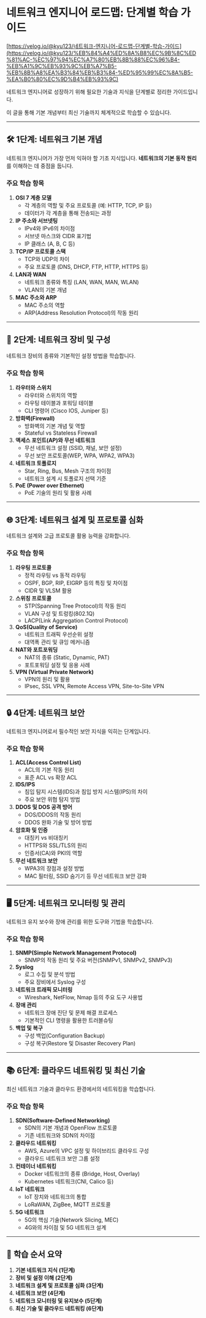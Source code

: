 # 네트워크 엔지니어 로드맵: 단계별 학습 가이드

[https://velog.io/@kyu123/네트워크-엔지니어-로드맵-단계별-학습-가이드](https://velog.io/@kyu123/%EB%84%A4%ED%8A%B8%EC%9B%8C%ED%81%AC-%EC%97%94%EC%A7%80%EB%8B%88%EC%96%B4-%EB%A1%9C%EB%93%9C%EB%A7%B5-%EB%8B%A8%EA%B3%84%EB%B3%84-%ED%95%99%EC%8A%B5-%EA%B0%80%EC%9D%B4%EB%93%9C)

네트워크 엔지니어로 성장하기 위해 필요한 기술과 지식을 단계별로 정리한 가이드입니다.

이 글을 통해 기본 개념부터 최신 기술까지 체계적으로 학습할 수 있습니다.

---

## 🛠️ 1단계: 네트워크 기본 개념

네트워크 엔지니어가 가장 먼저 익혀야 할 기초 지식입니다. **네트워크의 기본 동작 원리**를 이해하는 데 중점을 둡니다.

### 주요 학습 항목

1. **OSI 7 계층 모델**
    - 각 계층의 역할 및 주요 프로토콜 (예: HTTP, TCP, IP 등)
    - 데이터가 각 계층을 통해 전송되는 과정
2. **IP 주소와 서브넷팅**
    - IPv4와 IPv6의 차이점
    - 서브넷 마스크와 CIDR 표기법
    - IP 클래스 (A, B, C 등)
3. **TCP/IP 프로토콜 스택**
    - TCP와 UDP의 차이
    - 주요 프로토콜 (DNS, DHCP, FTP, HTTP, HTTPS 등)
4. **LAN과 WAN**
    - 네트워크 종류와 특징 (LAN, WAN, MAN, WLAN)
    - VLAN의 기본 개념
5. **MAC 주소와 ARP**
    - MAC 주소의 역할
    - ARP(Address Resolution Protocol)의 작동 원리

---

## 📡 2단계: 네트워크 장비 및 구성

네트워크 장비의 종류와 기본적인 설정 방법을 학습합니다.

### 주요 학습 항목

1. **라우터와 스위치**
    - 라우터와 스위치의 역할
    - 라우팅 테이블과 포워딩 테이블
    - CLI 명령어 (Cisco IOS, Juniper 등)
2. **방화벽(Firewall)**
    - 방화벽의 기본 개념 및 역할
    - Stateful vs Stateless Firewall
3. **액세스 포인트(AP)와 무선 네트워크**
    - 무선 네트워크 설정 (SSID, 채널, 보안 설정)
    - 무선 보안 프로토콜(WEP, WPA, WPA2, WPA3)
4. **네트워크 토폴로지**
    - Star, Ring, Bus, Mesh 구조의 차이점
    - 네트워크 설계 시 토폴로지 선택 기준
5. **PoE (Power over Ethernet)**
    - PoE 기술의 원리 및 활용 사례

---

## 🌐 3단계: 네트워크 설계 및 프로토콜 심화

네트워크 설계와 고급 프로토콜 활용 능력을 강화합니다.

### 주요 학습 항목

1. **라우팅 프로토콜**
    - 정적 라우팅 vs 동적 라우팅
    - OSPF, BGP, RIP, EIGRP 등의 특징 및 차이점
    - CIDR 및 VLSM 활용
2. **스위칭 프로토콜**
    - STP(Spanning Tree Protocol)의 작동 원리
    - VLAN 구성 및 트렁킹(802.1Q)
    - LACP(Link Aggregation Control Protocol)
3. **QoS(Quality of Service)**
    - 네트워크 트래픽 우선순위 설정
    - 대역폭 관리 및 큐잉 메커니즘
4. **NAT와 포트포워딩**
    - NAT의 종류 (Static, Dynamic, PAT)
    - 포트포워딩 설정 및 응용 사례
5. **VPN (Virtual Private Network)**
    - VPN의 원리 및 활용
    - IPsec, SSL VPN, Remote Access VPN, Site-to-Site VPN

---

## 🔒 4단계: 네트워크 보안

네트워크 엔지니어로서 필수적인 보안 지식을 익히는 단계입니다.

### 주요 학습 항목

1. **ACL(Access Control List)**
    - ACL의 기본 작동 원리
    - 표준 ACL vs 확장 ACL
2. **IDS/IPS**
    - 침입 탐지 시스템(IDS)과 침입 방지 시스템(IPS)의 차이
    - 주요 보안 위협 탐지 방법
3. **DDOS 및 DOS 공격 방어**
    - DOS/DDOS의 작동 원리
    - DDOS 완화 기술 및 방어 방법
4. **암호화 및 인증**
    - 대칭키 vs 비대칭키
    - HTTPS와 SSL/TLS의 원리
    - 인증서(CA)와 PKI의 역할
5. **무선 네트워크 보안**
    - WPA3의 장점과 설정 방법
    - MAC 필터링, SSID 숨기기 등 무선 네트워크 보안 강화

---

## 🖥️ 5단계: 네트워크 모니터링 및 관리

네트워크 유지 보수와 장애 관리를 위한 도구와 기법을 학습합니다.

### 주요 학습 항목

1. **SNMP(Simple Network Management Protocol)**
    - SNMP의 작동 원리 및 주요 버전(SNMPv1, SNMPv2, SNMPv3)
2. **Syslog**
    - 로그 수집 및 분석 방법
    - 주요 장비에서 Syslog 구성
3. **네트워크 트래픽 모니터링**
    - Wireshark, NetFlow, Nmap 등의 주요 도구 사용법
4. **장애 관리**
    - 네트워크 장애 진단 및 문제 해결 프로세스
    - 기본적인 CLI 명령을 활용한 트러블슈팅
5. **백업 및 복구**
    - 구성 백업(Configuration Backup)
    - 구성 복구(Restore 및 Disaster Recovery Plan)

---

## 📚 6단계: 클라우드 네트워킹 및 최신 기술

최신 네트워크 기술과 클라우드 환경에서의 네트워킹을 학습합니다.

### 주요 학습 항목

1. **SDN(Software-Defined Networking)**
    - SDN의 기본 개념과 OpenFlow 프로토콜
    - 기존 네트워크와 SDN의 차이점
2. **클라우드 네트워킹**
    - AWS, Azure의 VPC 설정 및 하이브리드 클라우드 구성
    - 클라우드 네트워크 보안 그룹 설정
3. **컨테이너 네트워킹**
    - Docker 네트워크의 종류 (Bridge, Host, Overlay)
    - Kubernetes 네트워크(CNI, Calico 등)
4. **IoT 네트워크**
    - IoT 장치와 네트워크의 통합
    - LoRaWAN, ZigBee, MQTT 프로토콜
5. **5G 네트워크**
    - 5G의 핵심 기술(Network Slicing, MEC)
    - 4G와의 차이점 및 5G 네트워크 설계

---

## 🏁 학습 순서 요약

1. **기본 네트워크 지식 (1단계)**
2. **장비 및 설정 이해 (2단계)**
3. **네트워크 설계 및 프로토콜 심화 (3단계)**
4. **네트워크 보안 (4단계)**
5. **네트워크 모니터링 및 유지보수 (5단계)**
6. **최신 기술 및 클라우드 네트워킹 (6단계)**